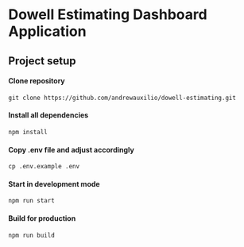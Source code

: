 # Dowell Estimating Dashboard Application

## Project setup
#### Clone repository
```
git clone https://github.com/andrewauxilio/dowell-estimating.git
```
#### Install all dependencies
```
npm install
```
#### Copy .env file and adjust accordingly
```
cp .env.example .env
```
#### Start in development mode
```
npm run start
```

#### Build for production
```
npm run build
```

